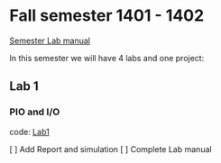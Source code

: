 # Fall semester 1401 - 1402

[Semester Lab manual](LAB-manual.pdf)

In this semester we will have 4 labs and one project:

## Lab 1

### PIO and I/O

code: [Lab1](./LAB%201/ard_code.ino)

 [ ] Add Report and simulation
 [ ] Complete Lab manual